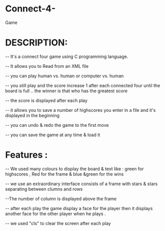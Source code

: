 # Connect-4-
Game

# DESCRIPTION:

-- It's a connect four game using C programming language.

-- It allows you to Read from an XML file

-- you can play human vs. human or computer vs. human

-- you still play and the score increase 1 after each connected four until the board is full .. the winner is that who has the greatest score

-- the score is displayed after each play

-- it allows you to save a number of highscores you enter in a file and it's displayed in the beginning

--   you can undo & redo the game to the first move

-- you can save the game at any time & load it


# Features :

-- We used many colours to display the board & text like : green for highscores , Red for the frame & blue &green for the wins

-- we use an extraordinary interface consists of a frame with stars & stars separating between clumns and rows

--The number of column is displayed above the frame

-- after each play the game display a face for the player then it displays another face for the other player when he plays .


-- we used "cls" to clear the screen after each play

